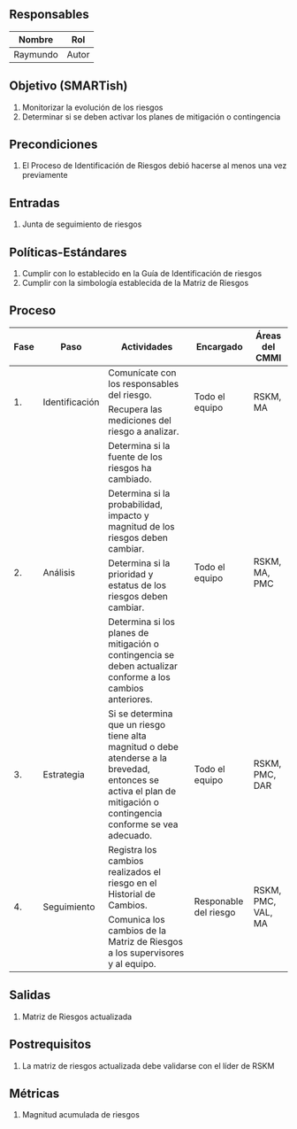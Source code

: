 ## Responsables

Nombre     | Rol
-----------|------------------
Raymundo   | Autor

## Objetivo (SMARTish)
1. Monitorizar la evolución de los riesgos
2. Determinar si se deben activar los planes de mitigación o contingencia

## Precondiciones
1. El Proceso de Identificación de Riesgos debió hacerse al menos una vez previamente

## Entradas
1. Junta de seguimiento de riesgos

## Políticas-Estándares
1. Cumplir con lo establecido en la Guía de Identificación de riesgos
2. Cumplir con la simbología establecida de la Matriz de Riesgos

## Proceso
<table>
  <thead>
    <tr>
      <th>Fase</th>
      <th>Paso</th>
      <th>Actividades</th>
      <th>Encargado</th>
      <th>Áreas del CMMI</th>
    </tr>
  </thead>
  <tbody>
    <tr>
      <td rowspan="2">1.</td>
      <td rowspan="2">Identificación</td>
      <td>Comunícate con los responsables del riesgo. </td>
      <td rowspan="2">Todo el equipo</td>
      <td rowspan="2">RSKM, MA</td>
    </tr>
    <tr>
      <td>Recupera las mediciones del riesgo a analizar. </td>
    </tr>
    <tr>
      <td rowspan="4">2.</td>
      <td rowspan="4">Análisis</td>
      <td>Determina si la fuente de los riesgos ha cambiado. </td>
      <td rowspan="4">Todo el equipo</td>
      <td rowspan="4">RSKM, MA, PMC</td>
    </tr>
    <tr>
      <td>Determina si la probabilidad, impacto y magnitud de los riesgos deben cambiar.</td>
    </tr>
    <tr>
      <td>Determina si la prioridad y estatus de los riesgos deben cambiar. </td>
    </tr>
    <tr>
      <td>Determina si los planes de mitigación o contingencia se deben actualizar conforme a los cambios anteriores. </td>
    </tr>
    <tr>
      <td>3.</td>
      <td>Estrategia</td>
      <td>Si se determina que un riesgo tiene alta magnitud o debe atenderse a la brevedad, entonces se activa el plan de mitigación o contingencia conforme se vea adecuado. </td>
      <td>Todo el equipo</td>
      <td>RSKM, PMC, DAR</td>
    </tr>
    <tr>
      <td rowspan="2">4.</td>
      <td rowspan="2">Seguimiento</td>
      <td>Registra los cambios realizados el riesgo en el Historial de Cambios. </td>
      <td rowspan="2">Responable del riesgo</td>
      <td rowspan="2">RSKM, PMC, VAL, MA</td>
    </tr>
    <tr>
      <td>Comunica los cambios de la Matriz de Riesgos a los supervisores y al equipo. </td>
    </tr>
  </tbody>
</table>

## Salidas
1. Matriz de Riesgos actualizada

## Postrequisitos
1. La matriz de riesgos actualizada debe validarse con el líder de RSKM

## Métricas
1. Magnitud acumulada de riesgos 
